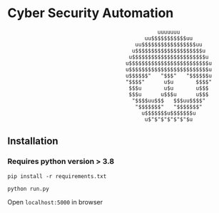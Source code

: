 # Cyber Security Automation 
                                                   uuuuuuu
                                               uu$$$$$$$$$$$uu
                                            uu$$$$$$$$$$$$$$$$$uu
                                           u$$$$$$$$$$$$$$$$$$$$$u
                                          u$$$$$$$$$$$$$$$$$$$$$$$u
                                         u$$$$$$$$$$$$$$$$$$$$$$$$$u
                                         u$$$$$$$$$$$$$$$$$$$$$$$$$u
                                         u$$$$$$"   "$$$"   "$$$$$$u
                                         "$$$$"      u$u       $$$$"
                                          $$$u       u$u       u$$$
                                          $$$u      u$$$u      u$$$
                                           "$$$$uu$$$   $$$uu$$$$"
                                            "$$$$$$$"   "$$$$$$$"
                                              u$$$$$$$u$$$$$$$u
                                               u$"$"$"$"$"$"$u



## Installation

### Requires python version > 3.8

```
pip install -r requirements.txt
```

```
python run.py
```


Open ```
localhost:5000 ``` in browser
